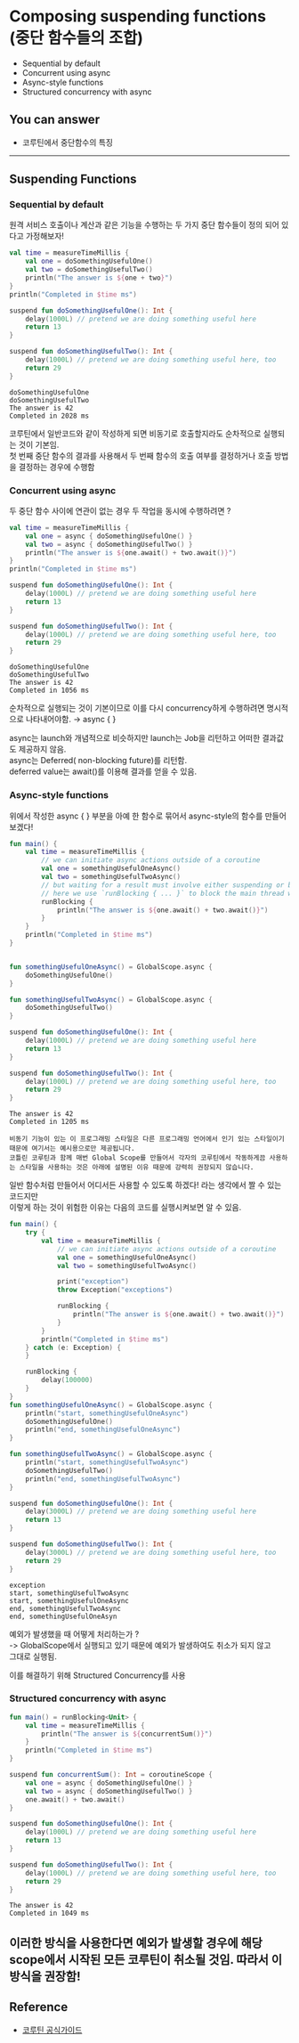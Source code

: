 # Composing suspending functions (중단 함수들의 조합)

<!--Table of Contents-->

- Sequential by default
- Concurrent using async
- Async-style functions
- Structured concurrency with async

<!-- 어떤 질문을 대답할 수 있어야 하는지-->

## You can answer
- 코루틴에서 중단함수의 특징

<!--Contents-->
---
## Suspending Functions
### Sequential by default
원격 서비스 호출이나 계산과 같은 기능을 수행하는 두 가지 중단 함수들이 정의 되어 있다고 가정해보자!
```kotlin
val time = measureTimeMillis {
    val one = doSomethingUsefulOne()
    val two = doSomethingUsefulTwo()
    println("The answer is ${one + two}")
}
println("Completed in $time ms")

suspend fun doSomethingUsefulOne(): Int {
    delay(1000L) // pretend we are doing something useful here
    return 13
}

suspend fun doSomethingUsefulTwo(): Int {
    delay(1000L) // pretend we are doing something useful here, too
    return 29
}
```
```
doSomethingUsefulOne
doSomethingUsefulTwo
The answer is 42
Completed in 2028 ms
```

코루틴에서 일반코드와 같이 작성하게 되면 비동기로 호출할지라도 순차적으로 실행되는 것이 기본임.  
첫 번째 중단 함수의 결과를 사용해서 두 번째 함수의 호출 여부를 결정하거나 호출 방법을 결정하는 경우에 수행함

### Concurrent using async
두 중단 함수 사이에 연관이 없는 경우 두 작업을 동시에 수행하려면 ?
```kotlin
val time = measureTimeMillis {
    val one = async { doSomethingUsefulOne() }
    val two = async { doSomethingUsefulTwo() }
    println("The answer is ${one.await() + two.await()}")
}
println("Completed in $time ms")

suspend fun doSomethingUsefulOne(): Int {
    delay(1000L) // pretend we are doing something useful here
    return 13
}

suspend fun doSomethingUsefulTwo(): Int {
    delay(1000L) // pretend we are doing something useful here, too
    return 29
}
```
```
doSomethingUsefulOne
doSomethingUsefulTwo
The answer is 42
Completed in 1056 ms
```
순차적으로 실행되는 것이 기본이므로 이를 다시 concurrency하게 수행하려면 명시적으로 나타내어야함. → async { }

async는 launch와 개념적으로 비슷하지만 launch는 Job을 리턴하고 어떠한 결과값도 제공하지 않음.  
async는 Deferred( non-blocking future)를 리턴함.  
deferred value는 await()를 이용해 결과를 얻을 수 있음.


### Async-style functions

위에서 작성한 async { } 부분을 아예 한 함수로 묶어서 async-style의 함수를 만들어보겠다!
```kotlin
fun main() {
    val time = measureTimeMillis {
        // we can initiate async actions outside of a coroutine
        val one = somethingUsefulOneAsync()
        val two = somethingUsefulTwoAsync()
        // but waiting for a result must involve either suspending or blocking.
        // here we use `runBlocking { ... }` to block the main thread while waiting for the result
        runBlocking {
            println("The answer is ${one.await() + two.await()}")
        }
    }
    println("Completed in $time ms")
}


fun somethingUsefulOneAsync() = GlobalScope.async {
    doSomethingUsefulOne()
}

fun somethingUsefulTwoAsync() = GlobalScope.async {
    doSomethingUsefulTwo()
}

suspend fun doSomethingUsefulOne(): Int {
    delay(1000L) // pretend we are doing something useful here
    return 13
}

suspend fun doSomethingUsefulTwo(): Int {
    delay(1000L) // pretend we are doing something useful here, too
    return 29
}
```
```
The answer is 42
Completed in 1205 ms
```
```
비동기 기능이 있는 이 프로그래밍 스타일은 다른 프로그래밍 언어에서 인기 있는 스타일이기 때문에 여기서는 예시용으로만 제공됩니다. 
코틀린 코루틴과 함께 매번 Global Scope를 만들어서 각자의 코루틴에서 작동하게끔 사용하는 스타일을 사용하는 것은 아래에 설명된 이유 때문에 강력히 권장되지 않습니다.
```

일반 함수처럼 만들어서 어디서든 사용할 수 있도록 하겠다! 라는 생각에서 짤 수 있는 코드지만   
이렇게 하는 것이 위험한 이유는 다음의 코드를 실행시켜보면 알 수 있음.

```kotlin
fun main() {
    try {
        val time = measureTimeMillis {
            // we can initiate async actions outside of a coroutine
            val one = somethingUsefulOneAsync()
            val two = somethingUsefulTwoAsync()

            print("exception")
            throw Exception("exceptions")

            runBlocking {
                println("The answer is ${one.await() + two.await()}")
            }
        }
        println("Completed in $time ms")
    } catch (e: Exception) {
    }

    runBlocking {
        delay(100000)
    }
}
fun somethingUsefulOneAsync() = GlobalScope.async {
    println("start, somethingUsefulOneAsync")
    doSomethingUsefulOne()
    println("end, somethingUsefulOneAsync")
}

fun somethingUsefulTwoAsync() = GlobalScope.async {
    println("start, somethingUsefulTwoAsync")
    doSomethingUsefulTwo()
    println("end, somethingUsefulTwoAsync")
}

suspend fun doSomethingUsefulOne(): Int {
    delay(3000L) // pretend we are doing something useful here
    return 13
}

suspend fun doSomethingUsefulTwo(): Int {
    delay(3000L) // pretend we are doing something useful here, too
    return 29
}
```
```
exception
start, somethingUsefulTwoAsync
start, somethingUsefulOneAsync
end, somethingUsefulTwoAsync
end, somethingUsefulOneAsyn
```
예외가 발생했을 때 어떻게 처리하는가 ?  
-> GlobalScope에서 실행되고 있기 때문에 예외가 발생하여도 취소가 되지 않고  
그대로 실행됨.

이를 해결하기 위해 Structured Concurrency를 사용
### Structured concurrency with async
```kotlin
fun main() = runBlocking<Unit> {
    val time = measureTimeMillis {
        println("The answer is ${concurrentSum()}")
    }
    println("Completed in $time ms")
}

suspend fun concurrentSum(): Int = coroutineScope {
    val one = async { doSomethingUsefulOne() }
    val two = async { doSomethingUsefulTwo() }
    one.await() + two.await()
}

suspend fun doSomethingUsefulOne(): Int {
    delay(1000L) // pretend we are doing something useful here
    return 13
}

suspend fun doSomethingUsefulTwo(): Int {
    delay(1000L) // pretend we are doing something useful here, too
    return 29
}
```
```
The answer is 42
Completed in 1049 ms
```
이러한 방식을 사용한다면 예외가 발생할 경우에 해당 scope에서 시작된 모든 코루틴이 취소될 것임.
따라서 이 방식을 권장함!
---

## Reference
- [코루틴 공식가이드](https://kotlinlang.org/docs/composing-suspending-functions.html)
